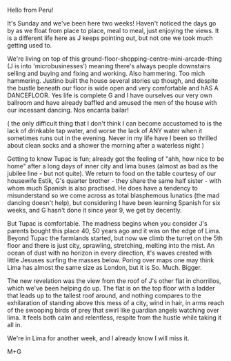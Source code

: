 Hello from Peru!

It's Sunday and we've been here two weeks! Haven't noticed the days go by as we float from place to place, meal to meal, just enjoying the views. It is a different life here as J keeps pointing out, but not one we took much getting used to.

We're living on top of this ground-floor-shopping-centre-mini-arcade-thing (J is into 'microbusinesses') meaning there's always people downstairs selling and buying and fixing and working. Also hammering. Too mich hammering. Justino built the house several stories up though, and despite the bustle beneath our floor is wide open and very comfortable and hAS A DANCEFLOOR. Yes life is complete G and I have ourselves our very own ballroom and have already baffled and amused the men of the house with our incessant dancing. Nos encanta bailar!

( the only difficult thing that I don't think I can become accustomed to is the lack of drinkable tap water, and worse the lack of ANY water when it sometimes runs out in the evening. Never in my life have I been so thrilled about clean socks and a shower the morning after a waterless night )

Getting to know Tupac is fun; already got the feeling of "ahh, how nice to be home" after a long days of inner city and lima buses (almost as bad as the jubilee line - but not quite). We return to food on the table courtesy of our housewife Estik, G's quarter brother - they share the same half sister - with whom much Spanish is also practised. He does have a tendency to misunderstand so we come across as total blasphemous lunatics (the mad dancing doesn't help), but considering I have been learning Spanish for six weeks, and G hasn't done it since year 9, we get by decently.

But Tupac is comfortable. The madness begins when you consider J's parents bought this place 40, 50 years ago and it was on the edge of Lima. Beyond Tupac the farmlands started, but now we climb the turret on the 5th floor and there is just city, sprawling, stretching, melting into the mist. An ocean of dust with no horizon in every direction, it's waves crested with little Jesuses surfing the masses below. Poring over maps one may think Lima has almost the same size as London, but it is So. Much. Bigger.

The new revelation was the view from the roof of J's other flat in chorrillos, which we've been helping do up. The flat is on the top floor with a ladder that leads up to the tallest roof around, and nothing compares to the exhilaration of standing above this mess of a city, wind in hair, in arms reach of the swooping birds of prey that swirl like guardian angels watching over lima. It feels both calm and relentless, respite from the hustle while taking it all in.

We're in Lima for another week, and I already know I will miss it.

M+G
